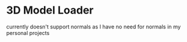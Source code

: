 # 3D Model Loader

currently doesn't support normals as I have no need for normals in my personal projects
